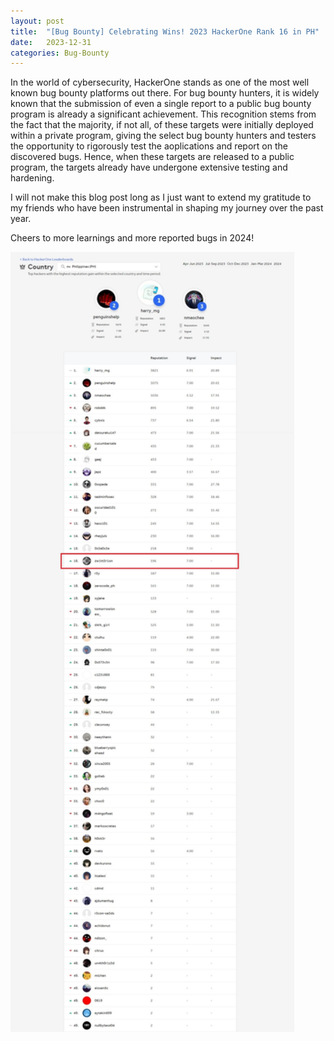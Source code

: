 ```yaml
---
layout: post
title:  "[Bug Bounty] Celebrating Wins! 2023 HackerOne Rank 16 in PH"
date:   2023-12-31
categories: Bug-Bounty
---
```


In the world of cybersecurity, HackerOne stands as one of the most well known bug bounty platforms out there. For bug bounty hunters, it is widely known that the submission of even a single report to a public bug bounty program is already a significant achievement. This recognition stems from the fact that the majority, if not all, of these targets were initially deployed within a private program, giving the select bug bounty hunters and testers the opportunity to rigorously test the aoplications and report on the discovered bugs. Hence, when these targets are released to a public program, the targets already have undergone extensive testing and hardening.

I will not make this blog post long as I just want to extend my gratitude to my friends who have been instrumental in shaping my journey over the past year.

Cheers to more learnings and more reported bugs in 2024!

<img src='/assets/uploads/rank16-hackerone-ph/hackerone-rank16.jpeg' width="90%">